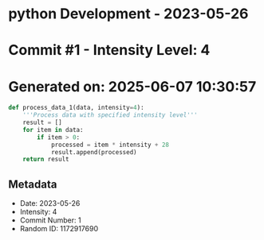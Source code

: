 ﻿# python Development - 2023-05-26
# Commit #1 - Intensity Level: 4
# Generated on: 2025-06-07 10:30:57
```python
def process_data_1(data, intensity=4):
    '''Process data with specified intensity level'''
    result = []
    for item in data:
        if item > 0:
            processed = item * intensity + 28
            result.append(processed)
    return result
```
## Metadata
- Date: 2023-05-26
- Intensity: 4
- Commit Number: 1
- Random ID: 1172917690
